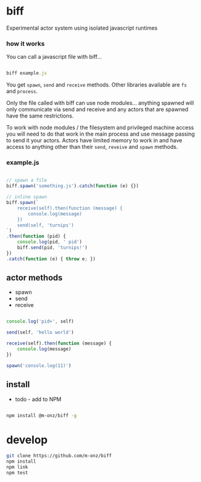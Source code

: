 
# biff

Experimental actor system using isolated javascript runtimes

### how it works

You can call a javascript file with biff...

```js

biff example.js

```

You get ```spawn```, ```send``` and ```receive``` methods.
Other libraries available are ```fs``` and ```process```.

Only the file called with biff can use node modules... anything spawned will only communicate
 via send and receive and any actors that are spawned have the same restrictions.

To work with node modules / the filesystem and privileged machine access you will need to do that
work in the main process and use message passing to send it your actors. Actors have limited memory
 to work in and have access to anything other than their ```send```, ```reveive``` and  ```spawn``` methods.

### example.js

```js

// spawn a file
biff.spawn('something.js').catch(function (e) {})

// inline spawn
biff.spawn(`
	receive(self).then(function (message) {
		console.log(message)
	})
	send(self, 'turnips')
`)
.then(function (pid) {
	console.log(pid, ' pid')
	biff.send(pid, 'turnips!')
})
.catch(function (e) { throw e; })

```

## actor methods

* spawn
* send
* receive

```js

console.log('pid>', self)

send(self, 'hello world')

receive(self).then(function (message) {
	console.log(message)
})

spawn('console.log(11)')

```

## install

* todo - add to NPM

```sh

npm install @m-onz/biff -g

```

# develop

```sh
git clone https://github.com/m-onz/biff
npm install
npm link
npm test
```
